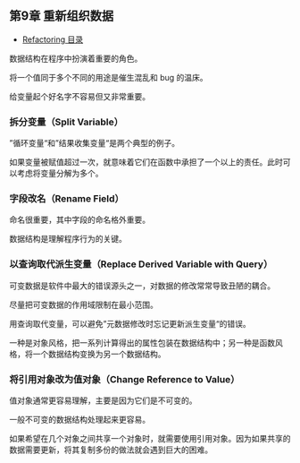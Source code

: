 ## 第9章 重新组织数据

- [Refactoring 目录](./index.md)

数据结构在程序中扮演着重要的角色。

将一个值同于多个不同的用途是催生混乱和 bug 的温床。

给变量起个好名字不容易但又非常重要。

### 拆分变量（Split Variable）

”循环变量“和”结果收集变量“是两个典型的例子。

如果变量被赋值超过一次，就意味着它们在函数中承担了一个以上的责任。此时可以考虑将变量分解为多个。

### 字段改名（Rename Field）

命名很重要，其中字段的命名格外重要。

数据结构是理解程序行为的关键。

### 以查询取代派生变量（Replace Derived Variable with Query）

可变数据是软件中最大的错误源头之一，对数据的修改常常导致丑陋的耦合。

尽量把可变数据的作用域限制在最小范围。

用查询取代变量，可以避免”元数据修改时忘记更新派生变量“的错误。

一种是对象风格，把一系列计算得出的属性包装在数据结构中；另一种是函数风格，将一个数据结构变换为另一个数据结构。

### 将引用对象改为值对象（Change Reference to Value）

值对象通常更容易理解，主要是因为它们是不可变的。

一般不可变的数据结构处理起来更容易。

如果希望在几个对象之间共享一个对象时，就需要使用引用对象。因为如果共享的数据需要更新，将其复制多份的做法就会遇到巨大的困难。
